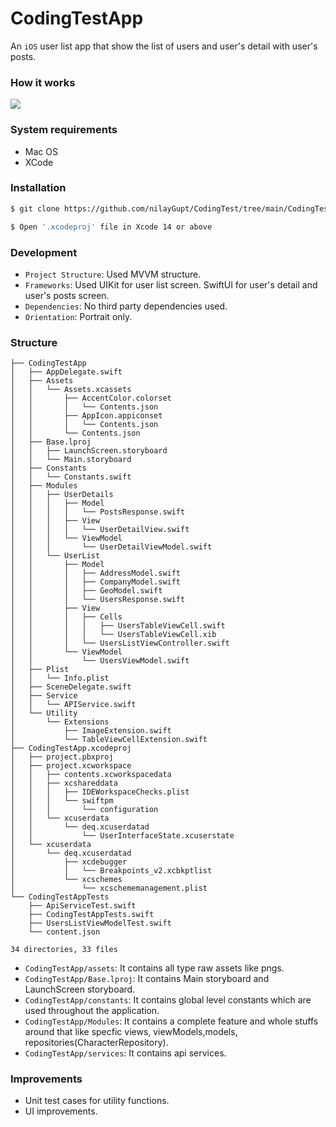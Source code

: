 # CodingTestApp

An `iOS` user list app that show the list of users and user's detail with user's posts.

### How it works

![](https://github.com/nilayGupt/CodingTest/tree/main/CodingTestApp/Assets/Assets.xcassets/gifs/appDemo.dataset/appDemo.gif)

### System requirements

- Mac OS
- XCode

### Installation

```sh
$ git clone https://github.com/nilayGupt/CodingTest/tree/main/CodingTestApp

$ Open '.xcodeproj' file in Xcode 14 or above

```
### Development

- `Project Structure`: Used MVVM structure.
- `Frameworks`: Used UIKit for user list screen. SwiftUI for user's detail and user's posts screen.
- `Dependencies`: No third party dependencies used.
- `Orientation`: Portrait only.

### Structure

```
├── CodingTestApp
│   ├── AppDelegate.swift
│   ├── Assets
│   │   └── Assets.xcassets
│   │       ├── AccentColor.colorset
│   │       │   └── Contents.json
│   │       ├── AppIcon.appiconset
│   │       │   └── Contents.json
│   │       └── Contents.json
│   ├── Base.lproj
│   │   ├── LaunchScreen.storyboard
│   │   └── Main.storyboard
│   ├── Constants
│   │   └── Constants.swift
│   ├── Modules
│   │   ├── UserDetails
│   │   │   ├── Model
│   │   │   │   └── PostsResponse.swift
│   │   │   ├── View
│   │   │   │   └── UserDetailView.swift
│   │   │   └── ViewModel
│   │   │       └── UserDetailViewModel.swift
│   │   └── UserList
│   │       ├── Model
│   │       │   ├── AddressModel.swift
│   │       │   ├── CompanyModel.swift
│   │       │   ├── GeoModel.swift
│   │       │   └── UsersResponse.swift
│   │       ├── View
│   │       │   ├── Cells
│   │       │   │   ├── UsersTableViewCell.swift
│   │       │   │   └── UsersTableViewCell.xib
│   │       │   └── UsersListViewController.swift
│   │       └── ViewModel
│   │           └── UsersViewModel.swift
│   ├── Plist
│   │   └── Info.plist
│   ├── SceneDelegate.swift
│   ├── Service
│   │   └── APIService.swift
│   └── Utility
│       └── Extensions
│           ├── ImageExtension.swift
│           └── TableViewCellExtension.swift
├── CodingTestApp.xcodeproj
│   ├── project.pbxproj
│   ├── project.xcworkspace
│   │   ├── contents.xcworkspacedata
│   │   ├── xcshareddata
│   │   │   ├── IDEWorkspaceChecks.plist
│   │   │   └── swiftpm
│   │   │       └── configuration
│   │   └── xcuserdata
│   │       └── deq.xcuserdatad
│   │           └── UserInterfaceState.xcuserstate
│   └── xcuserdata
│       └── deq.xcuserdatad
│           ├── xcdebugger
│           │   └── Breakpoints_v2.xcbkptlist
│           └── xcschemes
│               └── xcschememanagement.plist
└── CodingTestAppTests
    ├── ApiServiceTest.swift
    ├── CodingTestAppTests.swift
    ├── UsersListViewModelTest.swift
    └── content.json

34 directories, 33 files

```

- `CodingTestApp/assets`: It contains all type raw assets like pngs.
- `CodingTestApp/Base.lproj`: It contains Main storyboard and LaunchScreen storyboard.
- `CodingTestApp/constants`: It contains global level constants which are used throughout the application.
- `CodingTestApp/Modules`: It contains a complete feature and whole stuffs around that like specfic views, viewModels,models, repositories(CharacterRepository).
- `CodingTestApp/services`: It contains api services.

### Improvements

- Unit test cases for utility functions.
- UI improvements.
